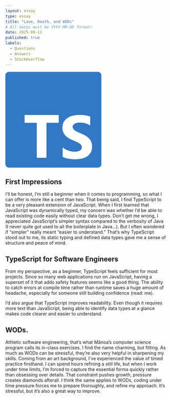 ```yaml
---
layout: essay
type: essay
title: "Love, Death, and WODs"
# All dates must be YYYY-MM-DD format!
date: 2025-09-11
published: true
labels:
  - Questions
  - Answers
  - StackOverflow
---
```


<img width="300px" class="rounded float-start pe-4" src="../img/types.png">

## First Impressions

I’ll be honest, I’m still a beginner when it comes to programming, so what I can offer is more like a cent than two. That being said, I find TypeScript to be a very pleasant extension of JavaScript. When I first learned that JavaScript was dynamically typed, my concern was whether I’d be able to read existing code easily without clear data types. Don’t get me wrong, I appreciated JavaScript’s simpler syntax compared to the verbosity of Java (I never quite got used to all the boilerplate in Java…). But I often wondered if “simpler” really meant “easier to understand.” That’s why TypeScript stood out to me, its static typing and defined data types gave me a sense of structure and peace of mind.

## TypeScript for Software Engineers

From my perspective, as a beginner, TypeScript feels sufficient for most projects. Since so many web applications run on JavaScript, having a superset of it that adds safety features seems like a good thing. The ability to catch errors at compile time rather than runtime saves a huge amount of headache, especially for someone still building confidence (read: me).

I’d also argue that TypeScript improves readability. Even though it requires more text than JavaScript, being able to identify data types at a glance makes code clearer and easier to understand.

## WODs.

Athletic software engineering, that’s what Mānoa’s computer science program calls its in-class exercises. I find the name charming, but fitting. As much as WODs can be stressful, they’re also very helpful in sharpening my skills.
Coming from an art background, I’ve experienced the value of timed practice firsthand. I can spend hours refining a still life, but when I work under time limits, I’m forced to capture the essential forms quickly rather than obsessing over details. That constraint pushes growth, pressure creates diamonds afterall. I think the same applies to WODs, coding under time pressure forces me to prepare thoroughly, and refine my approach. It’s stressful, but it’s also a great way to improve.


